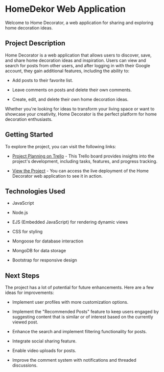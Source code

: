 # HomeDekor Web Application
Welcome to Home Decorator, a web application for sharing and exploring home decoration ideas.

## Project Description
Home Decorator is a web application that allows users to discover, save, and share home decoration ideas and inspiration. Users can view and search for posts from other users, and after logging in with their Google account, they gain additional features, including the ability to:

- Add posts to their favorite list.
+ Leave comments on posts and delete their own comments.
- Create, edit, and delete their own home decoration ideas.

Whether you're looking for ideas to transform your living space or want to showcase your creativity, Home Decorator is the perfect platform for home decoration enthusiasts.

## Getting Started
To explore the project, you can visit the following links:

- [Project Planning on Trello](https://trello.com/invite/b/J0EJtsiy/ATTI9575e2b2c951af1510e1b17a079cea204372607E/homedekor) - This Trello board provides insights into the project's development, including tasks, features, and progress tracking.

- [View the Project](https://homedekor-d33828309ba0.herokuapp.com/) - You can access the live deployment of the Home Decorator web application to see it in action.

## Technologies Used
- JavaScript
+ Node.js
- EJS (Embedded JavaScript) for rendering dynamic views
+ CSS for styling
- Mongoose for database interaction
+ MongoDB for data storage
- Bootstrap for responsive design

## Next Steps
The project has a lot of potential for future enhancements. Here are a few ideas for improvements:
- Implement user profiles with more customization options.
+ Implement the "Recommended Posts" feature to keep users engaged by suggesting content that is similar or of interest based on the currently viewed post. 
- Enhance the search and implement filtering functionality for posts.
+ Integrate social sharing feature.
- Enable video uploads for posts.
+ Improve the comment system with notifications and threaded discussions.